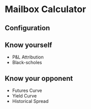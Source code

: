 # Mailbox Calculator
## Configuration

## Know yourself
* P&L Attribution
* Black-scholes


## Know your opponent
* Futures Curve
* Yield Curve
* Historical Spread
